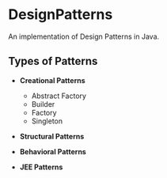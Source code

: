 # DesignPatterns
An implementation of Design Patterns in Java.

## Types of Patterns
- **Creational Patterns**
  - Abstract Factory
  - Builder
  - Factory
  - Singleton

- **Structural Patterns**

- **Behavioral Patterns**

- **JEE Patterns**
